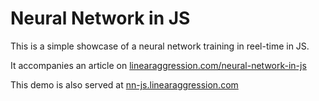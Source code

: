 # Neural Network in JS

This is a simple showcase of a neural network training in reel-time in JS.

It accompanies an article on [linearaggression.com/neural-network-in-js](https://linearaggression.com/neural-network-in-js)

This demo is also served at [nn-js.linearaggression.com](https://nn-js.linearaggression.com)
